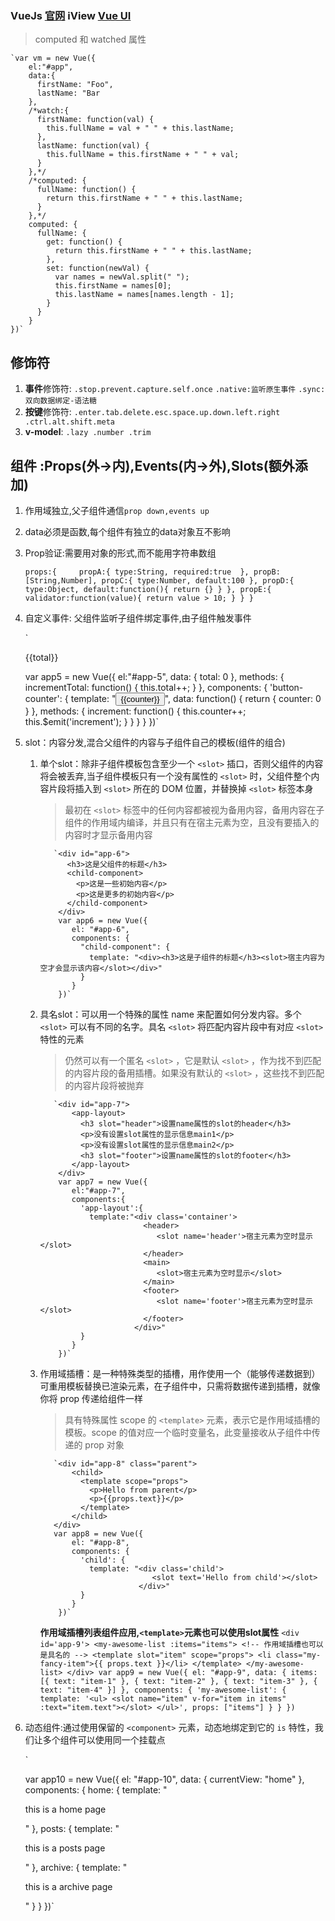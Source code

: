 ### VueJs [官网](https://cn.vuejs.org) iView [Vue UI](https://www.iviewui.com/)
> computed 和  watched 属性
   
    `var vm = new Vue({
        el:"#app",
        data:{
          firstName: "Foo",
          lastName: "Bar
        },
        /*watch:{
          firstName: function(val) {
            this.fullName = val + " " + this.lastName;
          },
          lastName: function(val) {
            this.fullName = this.firstName + " " + val;
          }
        },*/
        /*computed: {
          fullName: function() {
            return this.firstName + " " + this.lastName;
          }
        },*/
        computed: {
          fullName: {
            get: function() {
              return this.firstName + " " + this.lastName;
            },
            set: function(newVal) {
              var names = newVal.split(" ");
              this.firstName = names[0];
              this.lastName = names[names.length - 1];
            }
          }
        }
    })`
## 修饰符
   1. **事件**修饰符:
      `.stop.prevent.capture.self.once` `.native:监听原生事件` `.sync:双向数据绑定-语法糖`
   2. **按键**修饰符:
      `.enter.tab.delete.esc.space.up.down.left.right .ctrl.alt.shift.meta`
   3. **v-model**:
      `.lazy .number .trim`
## 组件 :Props(外->内),Events(内->外),Slots(额外添加)
   1. 作用域独立,父子组件通信`prop down,events up`
   2. data必须是函数,每个组件有独立的data对象互不影响
   3. Prop验证:需要用对象的形式,而不能用字符串数组

        `props:{    
          propA:{
            type:String,
            required:true 
          },
          propB:[String,Number],
          propC:{
            type:Number,
            default:100
          },
          propD:{
            type:Object,
            default:function(){
              return {}
            }
          },
          propE:{
            validator:function(value){
              return value > 10;
            }
          }
        }`
   4. 自定义事件: 父组件监听子组件绑定事件,由子组件触发事件
   
        `<div id="app-5">
           <p>{{total}}</p>
           <button-counter v-on:increment="incrementTotal"></button-counter>
           <button-counter v-on:increment="incrementTotal"></button-counter>
         </div>
         var app5 = new Vue({
          el:"#app-5",
          data: {
            total: 0
          },
          methods: {
            incrementTotal: function() {
              this.total++;
            }
          },
          components: {
            'button-counter': {
              template: "<button v-on:click='increment'>{{counter}}</button>",
              data: function() {
                return {
                  counter: 0
                }
              },
              methods: {
                increment: function() {
                  this.counter++;
                  this.$emit('increment');
                }
              }
            }
          }
        })`
   5. slot：内容分发,混合父组件的内容与子组件自己的模板(组件的组合)
      1. 单个slot：除非子组件模板包含至少一个 `<slot>` 插口，否则父组件的内容将会被丢弃,当子组件模板只有一个没有属性的 `<slot>` 时，父组件整个内容片段将插入到 `<slot>` 所在的 DOM 位置，并替换掉 `<slot>` 标签本身
          > 最初在 `<slot>` 标签中的任何内容都被视为备用内容，备用内容在子组件的作用域内编译，并且只有在宿主元素为空，且没有要插入的内容时才显示备用内容
      
                `<div id="app-6">
                   <h3>这是父组件的标题</h3>
                   <child-component>
                     <p>这是一些初始内容</p>
                     <p>这是更多的初始内容</p>
                   </child-component>
                 </div>
                 var app6 = new Vue({
                    el: "#app-6",
                    components: {
                      "child-component": {
                        template: "<div><h3>这是子组件的标题</h3><slot>宿主内容为空才会显示该内容</slot></div>"
                      }
                    }
                 })`
      2. 具名slot：可以用一个特殊的属性 name 来配置如何分发内容。多个 `<slot>` 可以有不同的名字。具名 `<slot>` 将匹配内容片段中有对应 `<slot>` 特性的元素 
          > 仍然可以有一个匿名 `<slot>` ，它是默认 `<slot>` ，作为找不到匹配的内容片段的备用插槽。如果没有默认的 `<slot>` ，这些找不到匹配的内容片段将被抛弃
              
                `<div id="app-7">
                    <app-layout>
                      <h3 slot="header">设置name属性的slot的header</h3>
                      <p>没有设置slot属性的显示信息main1</p>
                      <p>没有设置slot属性的显示信息main2</p>
                      <h3 slot="footer">设置name属性的slot的footer</h3>
                    </app-layout>
                 </div>
                 var app7 = new Vue({
                    el:"#app-7",
                    components:{
                      'app-layout':{
                        template:"<div class='container'>
                                    <header>
                                       <slot name='header'>宿主元素为空时显示</slot>
                                    </header>
                                    <main>
                                       <slot>宿主元素为空时显示</slot>
                                    </main>
                                    <footer>
                                       <slot name='footer'>宿主元素为空时显示</slot>
                                    </footer>
                                  </div>"
                      }
                    }
                 })`
      3. 作用域插槽：是一种特殊类型的插槽，用作使用一个（能够传递数据到）可重用模板替换已渲染元素，在子组件中，只需将数据传递到插槽，就像你将 prop 传递给组件一样
          > 具有特殊属性 scope 的 `<template>` 元素，表示它是作用域插槽的模板。scope 的值对应一个临时变量名，此变量接收从子组件中传递的 prop 对象

                `<div id="app-8" class="parent">
                    <child>
                      <template scope="props">
                        <p>Hello from parent</p>
                        <p>{{props.text}}</p>
                      </template>
                    </child>
                </div>
                var app8 = new Vue({
                    el: "#app-8",
                    components: {
                      'child': {
                        template: "<div class='child'>
                                      <slot text='Hello from child'></slot>
                                   </div>"
                      }
                    }
                 })`
            **作用域插槽列表组件应用,`<template>`元素也可以使用slot属性**
                `<div id='app-9'>
                    <my-awesome-list :items="items">
                      <!-- 作用域插槽也可以是具名的 -->
                      <template slot="item" scope="props">
                        <li class="my-fancy-item">{{ props.text }}</li>
                      </template>
                    </my-awesome-list>
                 </div>
                 var app9 = new Vue({
                    el: "#app-9",
                    data: {
                      items: [{
                        text: "item-1"
                      }, {
                        text: "item-2"
                      }, {
                        text: "item-3"
                      }, {
                        text: "item-4"
                      }]
                    },
                    components: {
                      'my-awesome-list': {
                        template: '<ul>
                                    <slot name="item" v-for="item in items" :text="item.text"></slot>
                                   </ul>',
                        props: ["items"]
                      }
                    }
                 })`
   6. 动态组件:通过使用保留的 `<component>` 元素，动态地绑定到它的 `is` 特性，我们让多个组件可以使用同一个挂载点
    
        `<div id="app-10">
            <componet :is="currentView"></component>
         </div>
         var app10 = new Vue({
            el: "#app-10",
            data: {
               currentView: "home"
            },
            components: {
               home: {
                 template: "<p>this is a home page</p>"
               },
               posts: {
                 template: "<p>this is a posts page</p>"
               },
               archive: {
                 template: "<p>this is a archive page</p>"
               }
            }
          })`
      
